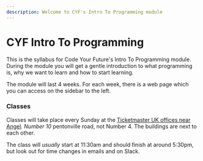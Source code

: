 ```yaml
---
description: Welcome to CYF's Intro To Programming module
---
```


# CYF Intro To Programming

This is the syllabus for Code Your Future's Intro To Programming module. During the module you will get a gentle introduction to what programming is, why we want to learn and how to start learning.

The module will last 4 weeks. For each week, there is a web page which you can access on the sidebar to the left.

### Classes

Classes will take place every Sunday at the [Ticketmaster UK offices near Angel](https://goo.gl/maps/nKwQeGXzvX8rBbNMA).  *Number 10* pentonville road, not Number 4.  The buildings are next to each other.

The class will *usually* start at 11:30am and should finish at around 5:30pm, but look out for time changes in emails and on Slack.
